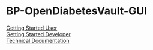 # BP-OpenDiabetesVault-GUI


[Getting Started User](https://github.com/KaiWorsch/BP-OpenDiabetesVault-GUI/wiki/Getting-Started-User)  
[Getting Started Developer](https://github.com/KaiWorsch/BP-OpenDiabetesVault-GUI/wiki/Getting-Started-Developer)   
[Technical Documentation](https://github.com/KaiWorsch/BP-OpenDiabetesVault-GUI/wiki/Technical-Documentation)  
 
